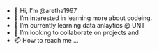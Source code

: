 - 👋 Hi, I’m @aretha1997
- 👀 I’m interested in learning more about codeing. 
- 🌱 I’m currently learning data anlaytics @ UNT
- 💞️ I’m looking to collaborate on projects and 
- 📫 How to reach me ...

<!---
aretha1997/aretha1997 is a ✨ special ✨ repository because its `README.md` (this file) appears on your GitHub profile.
You can click the Preview link to take a look at your changes.
--->
